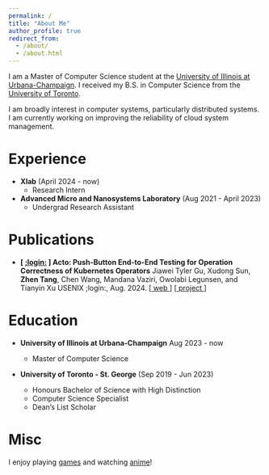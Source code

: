 ```yaml
---
permalink: /
title: "About Me"
author_profile: true
redirect_from: 
  - /about/
  - /about.html
---
```


I am a Master of Computer Science student at the [University of Illinois at Urbana-Champaign](https://illinois.edu/). I received my B.S. in Computer Science from the [University of Toronto](https://www.utoronto.ca/).

I am broadly interest in computer systems, particularly distributed systems. I am currently working on improving the reliability of cloud system management.

Experience
======
- **Xlab** (April 2024 - now)
    - Research Intern
- **Advanced Micro and Nanosystems Laboratory** (Aug 2021 - April 2023)
    - Undergrad Research Assistant

Publications
======
- **[ [;login:](https://www.usenix.org/publications/loginonline) ] Acto: Push-Button End-to-End Testing for Operation Correctness of Kubernetes Operators**
Jiawei Tyler Gu, Xudong Sun, **Zhen Tang**, Chen Wang, Mandana Vaziri, Owolabi Legunsen, and Tianyin Xu
USENIX ;login:, Aug. 2024.
[[ web ](https://www.usenix.org/publications/loginonline/acto-push-button-end-end-testing-operation-correctness-kubernetes-operators)]  [[ project ](https://github.com/xlab-uiuc/acto)]

Education
======
- **University of Illinois at Urbana-Champaign** Aug 2023 - now
    - Master of Computer Science

- **University of Toronto - St. George** (Sep 2019 - Jun 2023)
    - Honours Bachelor of Science with High Distinction
    - Computer Science Specialist
    -  Dean’s List Scholar

Misc
======
I enjoy playing [games](https://www.celestegame.com/) and watching [anime](https://revuestarlight.com/)!